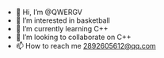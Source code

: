 - 👋 Hi, I’m @QWERGV
- 👀 I’m interested in basketball
- 🌱 I’m currently learning C++
- 💞️ I’m looking to collaborate on C++
- 📫 How to reach me 2892605612@qq.com

<!---
QWERGV/QWERGV is a ✨ special ✨ repository because its `README.md` (this file) appears on your GitHub profile.
You can click the Preview link to take a look at your changes.
--->
